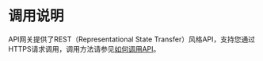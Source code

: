 # 调用说明<a name="ZH-CN_TOPIC_0000001081837237"></a>

API网关提供了REST（Representational State Transfer）风格API，支持您通过HTTPS请求调用，调用方法请参见[如何调用API](构造请求.md#ZH-CN_TOPIC_0000001081976085)。

